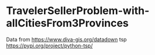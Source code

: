 # TravelerSellerProblem-with-allCitiesFrom3Provinces

Data from
https://www.diva-gis.org/datadown
tsp
https://pypi.org/project/python-tsp/
